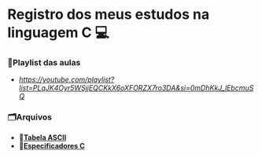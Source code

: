 # Registro dos meus estudos na linguagem C :computer:
### **:movie_camera:Playlist das aulas**
- *https://youtube.com/playlist?list=PLqJK4Oyr5WSjjEQCKkX6oXFORZX7ro3DA&si=0mDhKkJ_lEbcmuSQ*
### **:card_index_dividers:Arquivos**
- **:open_file_folder:[Tabela ASCII](especificadores_c/especificadores_c.md)**
- **:open_file_folder:[Especificadores C](aprendizado-c/especificadores/especificadores.md)**

